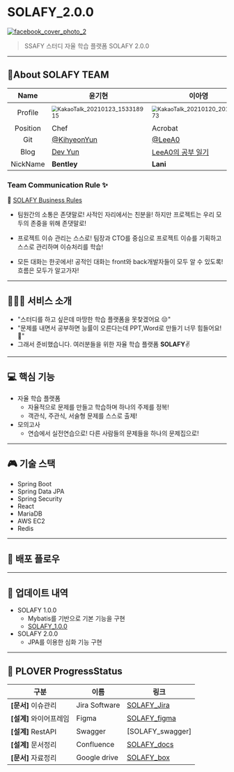# SOLAFY_2.0.0

[![facebook_cover_photo_2](https://user-images.githubusercontent.com/70404643/105164313-54a0b500-5b58-11eb-8d0a-e6296ca74c89.png)](https://user-images.githubusercontent.com/45934117/94068485-35a04980-fe2a-11ea-8b57-abd9bde30014.png)

> SSAFY 스터디 자율 학습 플랫폼 SOLAFY 2.0.0

---

## 👯‍️About SOLAFY TEAM

|   Name   | 윤기현                                                       | 이아영                                                       | 박상우                                                       | 서범석                                                       | 이주희                                                       | 노천명                                                       |
| :------: | ------------------------------------------------------------ | ------------------------------------------------------------ | ------------------------------------------------------------ | ------------------------------------------------------------ | ------------------------------------------------------------ | ------------------------------------------------------------ |
| Profile  | <img src="https://user-images.githubusercontent.com/70404643/106379731-5c324a80-63f1-11eb-8bfa-01db798ea00a.jpg" alt="KakaoTalk_20210123_153318915" style="zoom:80%;" /> | <img src="https://user-images.githubusercontent.com/70404643/105169123-6a18dd80-5b5e-11eb-9e91-41fe504efa9c.jpg" alt="KakaoTalk_20210120_201542573" style="zoom:80%;" /> | ![KakaoTalk_20210131_184317099](https://user-images.githubusercontent.com/70404643/106380337-f647c200-63f4-11eb-88b0-db5d4b8424bb.jpg) | <img src="https://user-images.githubusercontent.com/70404643/105167356-f675d100-5b5b-11eb-848e-26c5e3ad92a9.jpg" alt="KakaoTalk_20210120_200803544_01" style="zoom:80%;" /> | <img src="https://user-images.githubusercontent.com/70404643/106379668-db734e80-63f0-11eb-9fbc-638de8ae9461.jpg" alt="KakaoTalk_20210123_122038743" style="zoom:80%;" /> | <img src="https://user-images.githubusercontent.com/70404643/106379734-65bbb280-63f1-11eb-86b7-35a10f7c4036.jpg" alt="KakaoTalk_20210131_181642502" style="zoom:80%;" /> |
| Position | Chef                                                         | Acrobat                                                      | Captain                                                      | Writer                                                       | Chief mate                                                   | Shipbuilder                                                  |
|   Git    | [@KihyeonYun](https://github.com/KiHyeonYun)                 | [@LeeA0](https://github.com/LeeA0)                           | [@upswp](https://github.com/upswp)                           | [@callipenguin](https://github.com/callipenguin)             | [@juhee](Stephen)                                            | [@shcjsaud3613](https://github.com/shcjsaud3613)             |
|   Blog   | [Dev Yun](https://dev-yun.tistory.com/)                      | [LeeA0의 공부 일기](https://leea-dev.tistory.com/)           | [HeySangwoo](https://upswp.github.io/)                       | [캘리펭귄의 영역](https://callipenguin.tistory.com/)         | [devG](https://developer-g.tistory.com/)                     | [HeyGP](https://blog.naver.com/shcjsaud3613)                 |
| NickName | **Bentley**                                                  | **Lani**                                                     | **Evan**                                                     | **Stephen**                                                  | **G**                                                        | **GP**                                                       |

### Team Communication Rule ✨

🧷 [SOLAFY Business Rules](https://github.com/upswp/SOLAFY_2.0.0/wiki/SOLAFY-Business-Rules)

- 팀원간의 소통은 존댓말로!
  사적인 자리에서는 친분을! 하지만 프로젝트는 우리 모두의 존중을 위해 존댓말로!

- 프로젝트 이슈 관리는 스스로!
  팀장과 CTO를 중심으로 프로젝트 이슈를 기획하고 스스로 관리하며 이슈처리를 학습!

- 모든 대화는 한곳에서!
  공적인 대화는 front와 back개발자들이 모두 알 수 있도록! 흐름은 모두가 알고가자!

---

## 👨‍👨‍👧 서비스 소개

- "스터디를 하고 싶은데 마땅한 학습 플랫폼을 못찾겠어요 😒"
- "문제를 내면서 공부하면 능률이 오른다는데 PPT,Word로 만들기 너무 힘들어요!🤔"
- 그래서 준비했습니다. 여러분들을 위한 자율 학습 플랫폼 **SOLAFY**✌

---

##  :computer: 핵심 기능

* 자율 학습 플랫폼
  * 자율적으로 문제를 만들고 학습하며 하나의 주제를 정복!
  * 객관식, 주관식, 서술형 문제를 스스로 출제!
* 모의고사
  * 연습에서 실전연습으로! 다른 사람들의 문제들을 하나의 문제집으로!

---

##  :video_game: 기술 스택

* Spring Boot
* Spring Data JPA
* Spring Security
* React
* MariaDB
* AWS EC2
* Redis

---

## 🚀 배포 플로우



---

## :open_file_folder: 업데이트 내역

* SOLAFY 1.0.0
  * Mybatis를 기반으로 기본 기능을 구현
  * [SOLAFY_1.0.0](https://github.com/upswp/SOLAFY_1.0.0.git)
* SOLAFY 2.0.0
  * JPA를 이용한 심화 기능 구현

---

## 📜 PLOVER ProgressStatus

| 구분                    | 이름          | 링크                                                         |
| ----------------------- | ------------- | ------------------------------------------------------------ |
| **[문서]** 이슈관리     | Jira Software | [SOLAFY_Jira](https://solafy-ssafy.atlassian.net/secure/BrowseProjects.jspa) |
| **[설계]** 와이어프레임 | Figma         | [SOLAFY_figma](https://www.figma.com/file/lRb9GPxT7EVxigi8mR14za/SOLAFY) |
| **[설계]** RestAPI      | Swagger       | [SOLAFY_swagger]                                             |
| **[설계]** 문서정리      | Confluence    | [SOLAFY_docs](https://solafy-ssafy.atlassian.net/wiki/home)  |
| **[문서]** 자료정리      | Google drive  | [SOLAFY_box](https://drive.google.com/drive/folders/14RGnhdylCWOxAc0aIBzyZqxKKoA2s59m?usp=sharing) |

